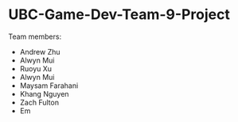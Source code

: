# UBC-Game-Dev-Team-9-Project

Team members:
- Andrew Zhu
- Alwyn Mui
- Ruoyu Xu
- Alwyn Mui
- Maysam Farahani
- Khang Nguyen
- Zach Fulton
- Em
